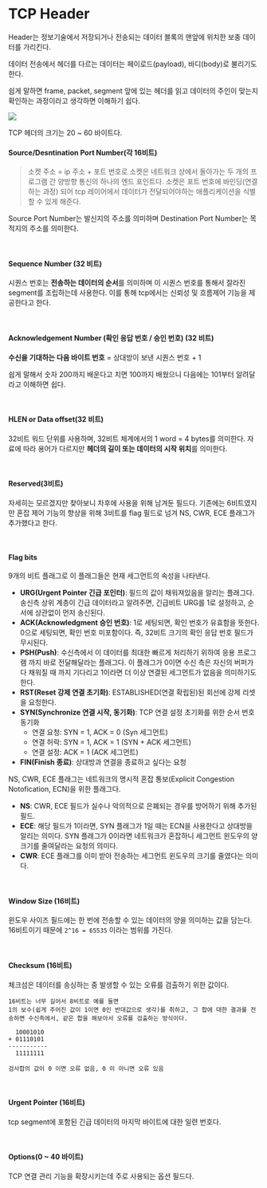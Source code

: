 # TCP Header

Header는 정보기술에서 저장되거나 전송되는 데이터 블록의 맨앞에 위치한 보충 데이터를 가리킨다.

데이터 전송에서 헤더를 다르는 데이터는 페이로드(payload), 바디(body)로 불리기도 한다.

쉽게 말하면 frame, packet, segment 앞에 있는 헤더를 읽고 데이터의 주인이 맞는지 확인하는 과정이라고 생각하면 이해하기 쉽다.

![](https://velog.velcdn.com/images/clay/post/b4d579ce-345e-4b9b-9a6d-3d45d358decf/image.png)

TCP 헤더의 크기는 20 ~ 60 바이트다.

#### Source/Desntination Port Number(각 16비트)

> 소켓 주소 = ip 주소 + 포트 번호로 소켓은 네트워크 상에서 돌아가는 두 개의 프로그램 간 양방향 통신의 하나의 엔드 포인트다. 소켓은 포트 번호에 바인딩(연결하는 과정) 되어 tcp 레이어에서 데이터가 전달되어야하는 애플리케이션을 식별할 수 있게 해준다.

Source Port Number는 발신지의 주소를 의미하며 Destination Port Number는 목적지의 주소를 의미한다.

<br>

#### Sequence Number (32 비트)

시퀀스 번호는 **전송하는 데이터의 순서**를 의미하며 이 시퀀스 번호를 통해서 잘라진 segment를 조립하는데 사용한다. 이를 통해 tcp에서는 신뢰성 및 흐름제어 기능을 제공한다고 한다.


<br>

#### Acknowledgement Number (확인 응답 번호 / 승인 번호) (32 비트)

**수신을 기대하는 다음 바이트 번호** = 상대방이 보낸 시퀀스 번호 + 1

쉽게 말해서 숫자 200까지 배운다고 치면 100까지 배웠으니 다음에는 101부터 알려달라고 이해하면 쉽다.

<br>

#### HLEN or Data offset(32 비트)

32비트 워드 단위를 사용하며, 32비트 체계에서의 1 word = 4 bytes를 의미한다. 자료에 따라 용어가 다르지만 **헤더의 길이 또는 데이터의 시작 위치**를 의미한다.

<br>

#### Reserved(3비트)

자세히는 모르겠지만 찾아보니 차후에 사용을 위해 남겨둔 필드다. 기존에는 6비트였지만 혼잡 제어 기능의 향상을 위해 3비트를 flag 필드로 넘겨 NS, CWR, ECE 플래그가 추가했다고 한다.

<br>

#### Flag bits

9개의 비트 플래그로 이 플래그들은 현재 세그먼트의 속성을 나타낸다.

- **URG(Urgent Pointer 긴급 포인터)**: 필드의 값이 채워져있음을 알리는 플래그다. 송신측 상위 계층이 긴급 데이터라고 알려주면, 긴급비트 URG를 1로 설정하고, 순서에 상관없이 먼저 송신된다.
- **ACK(Acknowledgment 승인 번호)**: 1로 세팅되면, 확인 번호가 유효함을 뜻한다. 0으로 세팅되면, 확인 번호 미포함이다. 즉, 32비트 크기의 확인 응답 번호 필드가 무시된다.
- **PSH(Push)**: 수신측에서 이 데이터를 최대한 빠르게 처리하기 위하여 응용 프로그램 까지 바로 전달해달라는 플래그다. 이 플래그가 0이면 수신 측은 자신의 버퍼가 다 채워질 때 까지 기다리고 1이라면 더 이상 연결된 세그먼트가 없음을 의미하기도 한다.
- **RST(Reset 강제 연결 초기화)**: ESTABLISHED(연결 확립된)된 회선에 강제 리셋을 요청한다.
- **SYN(Synchronize 연결 시작, 동기화)**: TCP 연결 설정 초기화를 위한 순서 번호 동기화
	- 연결 요청: SYN = 1, ACK = 0 (Syn 세그먼트)
	- 연결 허락: SYN  = 1, ACK = 1 (SYN + ACK 세그먼트)
	- 연결 설정: ACK = 1 (ACK 세그먼트)
- **FIN(Finish 종료)**: 상대방과 연결을 종료하고 싶다는 요청

NS, CWR, ECE 플래그는 네트워크의 명시적 혼잡 통보(Explicit Congestion Notofication, ECN)을 위한 플래그다.

- **NS**: CWR, ECE 필드가 실수나 악의적으로 은폐되는 경우를 방어하기 위해 추가된 필드.
- **ECE**: 해당 필드가 1이라면, SYN 플래그가 1일 때는 ECN을 사용한다고 상대방을 알리는 의미다. SYN 플래그가 0이라면 네트워크가 혼잡하니 세그먼트 윈도우의 양 크기를 줄여달라는 요청의 의미다.
- **CWR**: ECE 플래그를 이미 받아 전송하는 세그먼트 윈도우의 크기를 줄였다는 의미다.


<br>

#### Window Size (16비트)

윈도우 사이즈 필드에는 한 번에 전송할 수 있는 데이터의 양을 의미하는 값을 담는다. 16비트이기 때문에 `2^16 = 65535` 이라는 범위를 가진다.

<br>

#### Checksum (16비트)

체크섬은 데이터를 송싱하는 중 발생할 수 있는 오류를 검출하기 위한 값이다.

```null
16비트는 너무 길어서 8비트로 예를 들면 
1의 보수(쉽게 주어진 값이 1이면 0인 반대값으로 생각)를 취하고, 그 합에 대한 결과를 전송하면 수신측에서, 같은 합을 해보아서 오류를 검출하는 방식이다.

  10001010
+ 01110101
-----------
  11111111

검사합의 값이 0 이면 오류 없음, 0 이 아니면 오류 있음
```

<br>

#### Urgent Pointer (16비트)

tcp segment에 포함된 긴급 데이터의 마지막 바이트에 대한 일련 번호다.

<br>

#### Options(0 ~ 40 바이트)

TCP 연결 관리 기능을 확장시키는데 주로 사용되는 옵션 필드다.
